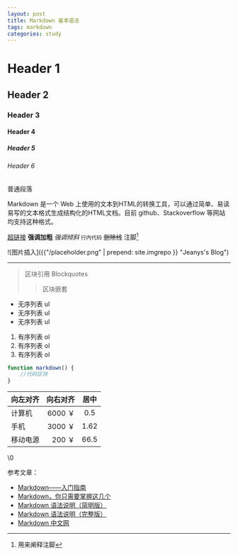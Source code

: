 ```yaml
---
layout: post
title: Markdown 基本语法
tags: markdown
categories: study
---
```


# Header 1
## Header 2
### Header 3
#### Header 4
##### Header 5
######  Header 6

普通段落

Markdown 是一个 Web 上使用的文本到HTML的转换工具，可以通过简单、易读易写的文本格式生成结构化的HTML文档。目前 github、Stackoverflow 等网站均支持这种格式。

[超链接](http://jeanys.github.io/ "link")
**强调加粗**
*强调倾斜*
`行内代码`
~~删除线~~
注脚[^footnote]

![图片插入]({{"/placeholder.png" | prepend: site.imgrepo }} "Jeanys's Blog")

--------------------------------------

> 区块引用 Blockquotes
> > 区块嵌套

+ 无序列表 ul
+ 无序列表 ul
+ 无序列表 ul

1. 有序列表 ol
2. 有序列表 ol
3. 有序列表 ol

```javascript
function markdown() {
    //代码区块
}
```

| 向左对齐  | 向右对齐 | 居中 |
| :-------- | --------:| :--: |
| 计算机    |  6000 ￥ | 0.5  |
| 手机      |  3000 ￥ | 1.62 |
| 移动电源  |   200 ￥ | 66.5 |

\0

参考文章：

+ [Markdown——入门指南][1]
+ [Markdown，你只需要掌握这几个][2]
+ [Markdown 语法说明（简明版）][3]
+ [Markdown 语法说明（完整版）][4]
+ [Markdown 中文网][5]

[1]: http://www.jianshu.com/p/1e402922ee32/ "By @Te_Lee"
[2]: https://www.zybuluo.com/AntLog/note/63228 "By @作业部落"
[3]: http://wowubuntu.com/markdown/basic.html "By @riku"
[4]: http://wowubuntu.com/markdown/index.html "By @riku"
[5]: http://www.markdown.cn

[^footnote]: 用来阐释注脚
